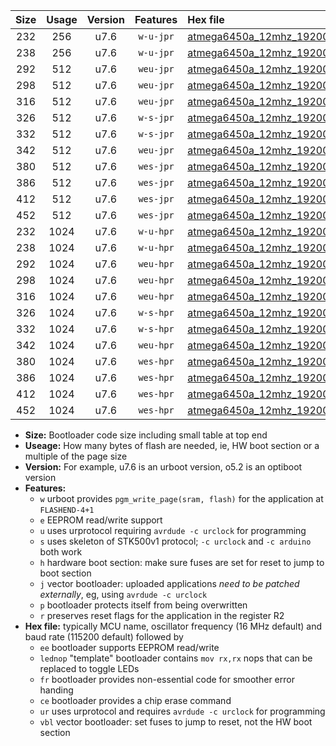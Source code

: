 |Size|Usage|Version|Features|Hex file|
|:-:|:-:|:-:|:-:|:--|
|232|256|u7.6|`w-u-jpr`|[atmega6450a_12mhz_19200bps_ur_vbl.hex](https://raw.githubusercontent.com/stefanrueger/urboot/main//atmega6450a_12mhz_19200bps_ur_vbl.hex)|
|238|256|u7.6|`w-u-jpr`|[atmega6450a_12mhz_19200bps_lednop_ur_vbl.hex](https://raw.githubusercontent.com/stefanrueger/urboot/main//atmega6450a_12mhz_19200bps_lednop_ur_vbl.hex)|
|292|512|u7.6|`weu-jpr`|[atmega6450a_12mhz_19200bps_ee_ur_vbl.hex](https://raw.githubusercontent.com/stefanrueger/urboot/main//atmega6450a_12mhz_19200bps_ee_ur_vbl.hex)|
|298|512|u7.6|`weu-jpr`|[atmega6450a_12mhz_19200bps_ee_lednop_ur_vbl.hex](https://raw.githubusercontent.com/stefanrueger/urboot/main//atmega6450a_12mhz_19200bps_ee_lednop_ur_vbl.hex)|
|316|512|u7.6|`weu-jpr`|[atmega6450a_12mhz_19200bps_ee_lednop_fr_ur_vbl.hex](https://raw.githubusercontent.com/stefanrueger/urboot/main//atmega6450a_12mhz_19200bps_ee_lednop_fr_ur_vbl.hex)|
|326|512|u7.6|`w-s-jpr`|[atmega6450a_12mhz_19200bps_vbl.hex](https://raw.githubusercontent.com/stefanrueger/urboot/main//atmega6450a_12mhz_19200bps_vbl.hex)|
|332|512|u7.6|`w-s-jpr`|[atmega6450a_12mhz_19200bps_lednop_vbl.hex](https://raw.githubusercontent.com/stefanrueger/urboot/main//atmega6450a_12mhz_19200bps_lednop_vbl.hex)|
|342|512|u7.6|`weu-jpr`|[atmega6450a_12mhz_19200bps_ee_lednop_fr_ce_ur_vbl.hex](https://raw.githubusercontent.com/stefanrueger/urboot/main//atmega6450a_12mhz_19200bps_ee_lednop_fr_ce_ur_vbl.hex)|
|380|512|u7.6|`wes-jpr`|[atmega6450a_12mhz_19200bps_ee_vbl.hex](https://raw.githubusercontent.com/stefanrueger/urboot/main//atmega6450a_12mhz_19200bps_ee_vbl.hex)|
|386|512|u7.6|`wes-jpr`|[atmega6450a_12mhz_19200bps_ee_lednop_vbl.hex](https://raw.githubusercontent.com/stefanrueger/urboot/main//atmega6450a_12mhz_19200bps_ee_lednop_vbl.hex)|
|412|512|u7.6|`wes-jpr`|[atmega6450a_12mhz_19200bps_ee_lednop_fr_vbl.hex](https://raw.githubusercontent.com/stefanrueger/urboot/main//atmega6450a_12mhz_19200bps_ee_lednop_fr_vbl.hex)|
|452|512|u7.6|`wes-jpr`|[atmega6450a_12mhz_19200bps_ee_lednop_fr_ce_vbl.hex](https://raw.githubusercontent.com/stefanrueger/urboot/main//atmega6450a_12mhz_19200bps_ee_lednop_fr_ce_vbl.hex)|
|232|1024|u7.6|`w-u-hpr`|[atmega6450a_12mhz_19200bps_ur.hex](https://raw.githubusercontent.com/stefanrueger/urboot/main//atmega6450a_12mhz_19200bps_ur.hex)|
|238|1024|u7.6|`w-u-hpr`|[atmega6450a_12mhz_19200bps_lednop_ur.hex](https://raw.githubusercontent.com/stefanrueger/urboot/main//atmega6450a_12mhz_19200bps_lednop_ur.hex)|
|292|1024|u7.6|`weu-hpr`|[atmega6450a_12mhz_19200bps_ee_ur.hex](https://raw.githubusercontent.com/stefanrueger/urboot/main//atmega6450a_12mhz_19200bps_ee_ur.hex)|
|298|1024|u7.6|`weu-hpr`|[atmega6450a_12mhz_19200bps_ee_lednop_ur.hex](https://raw.githubusercontent.com/stefanrueger/urboot/main//atmega6450a_12mhz_19200bps_ee_lednop_ur.hex)|
|316|1024|u7.6|`weu-hpr`|[atmega6450a_12mhz_19200bps_ee_lednop_fr_ur.hex](https://raw.githubusercontent.com/stefanrueger/urboot/main//atmega6450a_12mhz_19200bps_ee_lednop_fr_ur.hex)|
|326|1024|u7.6|`w-s-hpr`|[atmega6450a_12mhz_19200bps.hex](https://raw.githubusercontent.com/stefanrueger/urboot/main//atmega6450a_12mhz_19200bps.hex)|
|332|1024|u7.6|`w-s-hpr`|[atmega6450a_12mhz_19200bps_lednop.hex](https://raw.githubusercontent.com/stefanrueger/urboot/main//atmega6450a_12mhz_19200bps_lednop.hex)|
|342|1024|u7.6|`weu-hpr`|[atmega6450a_12mhz_19200bps_ee_lednop_fr_ce_ur.hex](https://raw.githubusercontent.com/stefanrueger/urboot/main//atmega6450a_12mhz_19200bps_ee_lednop_fr_ce_ur.hex)|
|380|1024|u7.6|`wes-hpr`|[atmega6450a_12mhz_19200bps_ee.hex](https://raw.githubusercontent.com/stefanrueger/urboot/main//atmega6450a_12mhz_19200bps_ee.hex)|
|386|1024|u7.6|`wes-hpr`|[atmega6450a_12mhz_19200bps_ee_lednop.hex](https://raw.githubusercontent.com/stefanrueger/urboot/main//atmega6450a_12mhz_19200bps_ee_lednop.hex)|
|412|1024|u7.6|`wes-hpr`|[atmega6450a_12mhz_19200bps_ee_lednop_fr.hex](https://raw.githubusercontent.com/stefanrueger/urboot/main//atmega6450a_12mhz_19200bps_ee_lednop_fr.hex)|
|452|1024|u7.6|`wes-hpr`|[atmega6450a_12mhz_19200bps_ee_lednop_fr_ce.hex](https://raw.githubusercontent.com/stefanrueger/urboot/main//atmega6450a_12mhz_19200bps_ee_lednop_fr_ce.hex)|

- **Size:** Bootloader code size including small table at top end
- **Useage:** How many bytes of flash are needed, ie, HW boot section or a multiple of the page size
- **Version:** For example, u7.6 is an urboot version, o5.2 is an optiboot version
- **Features:**
  + `w` urboot provides `pgm_write_page(sram, flash)` for the application at `FLASHEND-4+1`
  + `e` EEPROM read/write support
  + `u` uses urprotocol requiring `avrdude -c urclock` for programming
  + `s` uses skeleton of STK500v1 protocol; `-c urclock` and `-c arduino` both work
  + `h` hardware boot section: make sure fuses are set for reset to jump to boot section
  + `j` vector bootloader: uploaded applications *need to be patched externally*, eg, using `avrdude -c urclock`
  + `p` bootloader protects itself from being overwritten
  + `r` preserves reset flags for the application in the register R2
- **Hex file:** typically MCU name, oscillator frequency (16 MHz default) and baud rate (115200 default) followed by
  + `ee` bootloader supports EEPROM read/write
  + `lednop` "template" bootloader contains `mov rx,rx` nops that can be replaced to toggle LEDs
  + `fr` bootloader provides non-essential code for smoother error handing
  + `ce` bootloader provides a chip erase command
  + `ur` uses urprotocol and requires `avrdude -c urclock` for programming
  + `vbl` vector bootloader: set fuses to jump to reset, not the HW boot section
